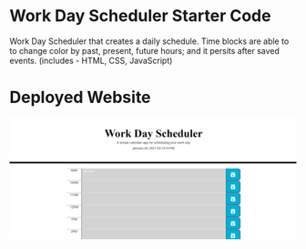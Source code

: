 # Work Day Scheduler Starter Code
Work Day Scheduler that creates a daily schedule. Time blocks are able to to change color by past, present, future hours; and it persits after saved events. (includes - HTML, CSS, JavaScript)

# Deployed Website 

![image](https://github.com/xdaedx/work-day/blob/master/super-disco-master/Develop/images/WorkPhoto.PNG)